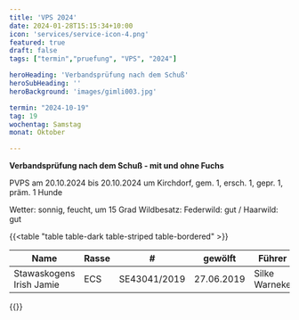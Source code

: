 ```yaml
---
title: 'VPS 2024'
date: 2024-01-28T15:15:34+10:00
icon: 'services/service-icon-4.png'
featured: true
draft: false
tags: ["termin","pruefung", "VPS", "2024"]

heroHeading: 'Verbandsprüfung nach dem Schuß'
heroSubHeading: ''
heroBackground: 'images/gimli003.jpg'

termin: "2024-10-19"
tag: 19
wochentag: Samstag
monat: Oktober

---
```


**Verbandsprüfung nach dem Schuß - mit und ohne Fuchs**


PVPS am 20.10.2024 bis 20.10.2024 um Kirchdorf, gem. 1, ersch. 1, gepr. 1, präm. 1 Hunde

Wetter: sonnig, feucht, um 15 Grad  Wildbesatz: Federwild: gut / Haarwild: gut

{{<table "table table-dark table-striped table-bordered" >}}

  | Name | Rasse | # | gewölft | Führer | Ort | Punkte | Preis | Laut |
  | ---- | ----- |-|-------|------|---|------|----|----|
|Stawaskogens Irish Jamie| ECS| SE43041/2019| 27.06.2019| Silke Warneke| 27232 Sulingen| 218 | I. | fragl.|

{{</table>}}